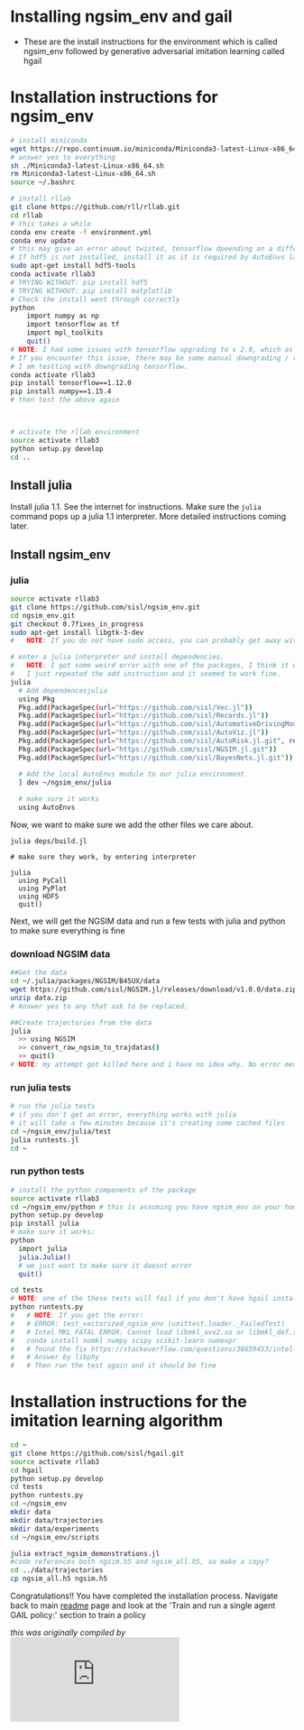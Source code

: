 # Installing ngsim_env and gail
- These are the install instructions for the environment which is called ngsim_env followed by generative adversarial imitation learning called hgail

# Installation instructions for ngsim_env 
```bash
# install miniconda
wget https://repo.continuum.io/miniconda/Miniconda3-latest-Linux-x86_64.sh
# answer yes to everything
sh ./Miniconda3-latest-Linux-x86_64.sh
rm Miniconda3-latest-Linux-x86_64.sh
source ~/.bashrc

# install rllab
git clone https://github.com/rll/rllab.git
cd rllab
# this takes a while
conda env create -f environment.yml
conda env update
# this may give an error about twisted, tensorflow dpeending on a different numpy version. Ignore it for now.
# If hdf5 is not installed, install it as it is required by AutoEnvs later in the process
sudo apt-get install hdf5-tools
conda activate rllab3
# TRYING WITHOUT: pip install hdf5
# TRYING WITHOUT: pip install matplotlib
# Check the install went through correctly
python
    import numpy as np
    import tensorflow as tf
    import mpl_toolkits
    quit()
# NOTE: I had some issues with tensorflow upgrading to v 2.0, which as you may imagine, breaks things.
# If you encounter this issue, there may be some manual downgrading / reinstalling of tensorflow and numpy required.
# I am testting with downgrading tensorflow.
conda activate rllab3
pip install tensorflow==1.12.0
pip install numpy==1.15.4
# then test the above again



# activate the rllab environment
source activate rllab3
python setup.py develop
cd ..
```

## Install julia
Install julia 1.1. See the internet for instructions. Make sure the `julia` command pops up a julia 1.1 interpreter. More detailed instructions coming later.

## Install ngsim_env

### julia
```bash
source activate rllab3
git clone https://github.com/sisl/ngsim_env.git
cd ngsim_env.git
git checkout 0.7fixes_in_progress
sudo apt-get install libgtk-3-dev
#   NOTE: If you do not have sudo access, you can probably get away with not doing this, there just may be an error when adding AutoViz.

# enter a julia interpreter and install dependencies.
#   NOTE: I got some weird error with one of the packages, I think it was AutoViz, where there was a line ending before expected or something like that.
#   I just repeated the add instruction and it seemed to work fine.
julia
  # Add dependencesjulia
  using Pkg
  Pkg.add(PackageSpec(url="https://github.com/sisl/Vec.jl"))
  Pkg.add(PackageSpec(url="https://github.com/sisl/Records.jl"))
  Pkg.add(PackageSpec(url="https://github.com/sisl/AutomotiveDrivingModels.jl"))
  Pkg.add(PackageSpec(url="https://github.com/sisl/AutoViz.jl"))
  Pkg.add(PackageSpec(url="https://github.com/sisl/AutoRisk.jl.git", rev="v0.7fixes"))
  Pkg.add(PackageSpec(url="https://github.com/sisl/NGSIM.jl.git"))
  Pkg.add(PackageSpec(url="https://github.com/sisl/BayesNets.jl.git"))

  # Add the local AutoEnvs module to our julia environment
  ] dev ~/ngsim_env/julia
 
  # make sure it works
  using AutoEnvs
```

Now, we want to make sure we add the other files we care about.
```
julia deps/build.jl

# make sure they work, by entering interpreter

julia
  using PyCall
  using PyPlot
  using HDF5
  quit()
```

Next, we will get the NGSIM data and run a few tests with julia and python to make sure everything is fine

### download NGSIM data
```bash
##Get the data
cd ~/.julia/packages/NGSIM/B45UX/data
wget https://github.com/sisl/NGSIM.jl/releases/download/v1.0.0/data.zip
unzip data.zip
# Answer yes to any that ask to be replaced.

##Create trajectories from the data
julia
  >> using NGSIM
  >> convert_raw_ngsim_to_trajdatas()
  >> quit()
# NOTE: my attempt got killed here and i have no idea why. No error messages or anything.
```

### run julia tests

```bash
# run the julia tests
# if you don't get an error, everything works with julia
# it will take a few minutes because it's creating some cached files
cd ~/ngsim_env/julia/test
julia runtests.jl
cd ~
```

### run python tests
```bash
# install the python components of the package
source activate rllab3
cd ~/ngsim_env/python # this is assuming you have ngsim_env on your home directory. If not, navigate to where you have ngsim_env
python setup.py develop
pip install julia
# make sure it works:
python
  import julia
  julia.Julia()
  # we just want to make sure it doesnt error
  quit()

cd tests
# NOTE: one of the these tests will fail if you don't have hgail installed
python runtests.py
#   # NOTE: If you get the error: 
#   # ERROR: test_vectorized_ngsim_env (unittest.loader._FailedTest)
#   # Intel MKL FATAL ERROR: Cannot load libmkl_avx2.so or libmkl_def.so
#   conda install nomkl numpy scipy scikit-learn numexpr
#   # found the fix https://stackoverflow.com/questions/36659453/intel-mkl-fatal-error-cannot-load-libmkl-avx2-so-or-libmkl-def-so
#   # Answer by libphy
#   # Then run the test again and it should be fine

```

# Installation instructions for the imitation learning algorithm
```bash
cd ~
git clone https://github.com/sisl/hgail.git
source activate rllab3
cd hgail
python setup.py develop
cd tests 
python runtests.py
cd ~/ngsim_env
mkdir data
mkdir data/trajectories
mkdir data/experiments
cd ~/ngsim_env/scripts

julia extract_ngsim_demonstrations.jl
#code references both ngsim.h5 and ngsim_all.h5, so make a copy?
cd ../data/trajectories
cp ngsim_all.h5 ngsim.h5
```
Congratulations!! You have completed the installation process. Navigate back to main [readme](https://github.com/sisl/ngsim_env/blob/master/README.md)
page and look at the 'Train and run a single agent GAIL policy:' section to train a policy

*this was originally compiled by ![raunakbh92](https://github.com/raunakbh92/InstallInstructions/edit/master/install_ngsim_env_hgail.md)*
